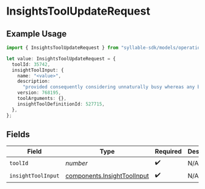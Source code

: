 # InsightsToolUpdateRequest

## Example Usage

```typescript
import { InsightsToolUpdateRequest } from "syllable-sdk/models/operations";

let value: InsightsToolUpdateRequest = {
  toolId: 35742,
  insightToolInput: {
    name: "<value>",
    description:
      "provided consequently considering unnaturally busy whereas any badly impolite",
    version: 768195,
    toolArguments: {},
    insightToolDefinitionId: 527715,
  },
};
```

## Fields

| Field                                                                      | Type                                                                       | Required                                                                   | Description                                                                |
| -------------------------------------------------------------------------- | -------------------------------------------------------------------------- | -------------------------------------------------------------------------- | -------------------------------------------------------------------------- |
| `toolId`                                                                   | *number*                                                                   | :heavy_check_mark:                                                         | N/A                                                                        |
| `insightToolInput`                                                         | [components.InsightToolInput](../../models/components/insighttoolinput.md) | :heavy_check_mark:                                                         | N/A                                                                        |